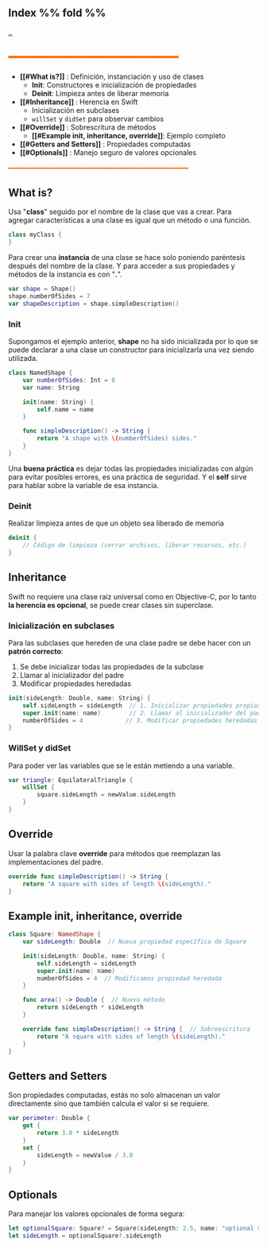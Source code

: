 ## Index %% fold %%
[..](obsidian://open?vault=Swift&file=LEARNING%2FSWIFTUI%2F%E4%B8%80%20Introducci%C3%B3n%20a%20SwiftUI%2F%E4%B8%80%20INDEX%20%E4%B8%80)
## <span style="color:#ff6600">━━━━━━━━━━━━━━━━━━━━━━━━━━━</span>

- **[[#What is?]]** : Definición, instanciación y uso de clases  
    - **Init**: Constructores e inicialización de propiedades  
    - **Deinit**: Limpieza antes de liberar memoria  
- **[[#Inheritance]]** : Herencia en Swift  
    - Inicialización en subclases  
    - `willSet` y `didSet` para observar cambios  
- **[[#Override]]** : Sobrescritura de métodos  
    - **[[#Example init, inheritance, override]]**: Ejemplo completo  
- **[[#Getters and Setters]]** : Propiedades computadas  
- **[[#Optionals]]** : Manejo seguro de valores opcionales  

<span style="color:#ff6600">━━━━━━━━━━━━━━━━━━━━━━━━━━━━━━━━━━━━━━━━━━━</span>

## What is?

Usa "**class**" seguido por el nombre de la clase que vas a crear. Para agregar características a una clase es igual que un método o una función.

```swift
class myClass {
}
```

Para crear una **instancia** de una clase se hace solo poniendo paréntesis después del nombre de la clase. Y para acceder a sus propiedades y métodos de la instancia es con "**.**".

```swift
var shape = Shape()
shape.numberOfSides = 7
var shapeDescription = shape.simpleDescription()
```

### Init
Supongamos el ejemplo anterior, **shape** no ha sido inicializada por lo que se puede declarar a una clase un constructor para inicializarla una vez siendo utilizada.

```swift
class NamedShape {
    var numberOfSides: Int = 0
    var name: String

    init(name: String) {
        self.name = name
    }

    func simpleDescription() -> String {
        return "A shape with \(numberOfSides) sides."
    }
}
```

Una **buena práctica** es dejar todas las propiedades inicializadas con algún para evitar posibles errores, es una práctica de seguridad. Y el **self** sirve para hablar sobre la variable de esa instancia.

### Deinit
Realizar limpieza antes de que un objeto sea liberado de memoria
```swift
deinit {
    // Código de limpieza (cerrar archivos, liberar recursos, etc.)
}
```


## Inheritance
Swift no requiere una clase raíz universal como en Objective-C, por lo tanto **la herencia es opcional**, se puede crear clases sin superclase. 

### Inicialización en subclases
Para las subclases que hereden de una clase padre se debe hacer con un **patrón correcto**:
1. Se debe inicializar todas las propiedades de la subclase
2. Llamar al inicializador del padre
3. Modificar propiedades heredadas

```swift
init(sideLength: Double, name: String) {
    self.sideLength = sideLength  // 1. Inicializar propiedades propias
    super.init(name: name)        // 2. Llamar al inicializador del padre
    numberOfSides = 4            // 3. Modificar propiedades heredadas
}
```

### WillSet y didSet
Para poder ver las variables que se le están metiendo a una variable.
```swift
var triangle: EquilateralTriangle {
    willSet {
        square.sideLength = newValue.sideLength
    }
}
```

## Override
Usar la palabra clave **override** para métodos que reemplazan las implementaciones del padre.

```swift
override func simpleDescription() -> String {
    return "A square with sides of length \(sideLength)."
}
```

## Example init, inheritance, override
```Swift
class Square: NamedShape {
    var sideLength: Double  // Nueva propiedad específica de Square

    init(sideLength: Double, name: String) {
        self.sideLength = sideLength
        super.init(name: name)
        numberOfSides = 4  // Modificamos propiedad heredada
    }

    func area() -> Double {  // Nuevo método
        return sideLength * sideLength
    }

    override func simpleDescription() -> String {  // Sobreescritura
        return "A square with sides of length \(sideLength)."
    }
}
```


## Getters and Setters
Son propiedades computadas, estás no solo almacenan un valor directamente sino que también calcula el valor si se requiere.
```swift
var perimeter: Double {
    get {
        return 3.0 * sideLength
    }
    set {
        sideLength = newValue / 3.0
    }
}
```

## Optionals
Para manejar los valores opcionales de forma segura:

```swift
let optionalSquare: Square? = Square(sideLength: 2.5, name: "optional square")
let sideLength = optionalSquare?.sideLength
```